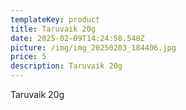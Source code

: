 ```yaml
---
templateKey: product
title: Taruvaik 20g
date: 2025-02-09T14:24:58.548Z
picture: /img/img_20250203_184406.jpg
price: 5
description: Taruvaik 20g
---
```

 Taruvaik 20g
